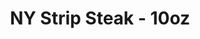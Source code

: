 ---
title: "NY Strip Steak - 10oz"
description: "10 oz. of AAA beef, grilled on an open flame just the way you like it! Served with fresh-cut fries or rice pilaf, & garden salad."
price_s: ""
price_l: "26"
price_lg: ""
weight: "1"
---